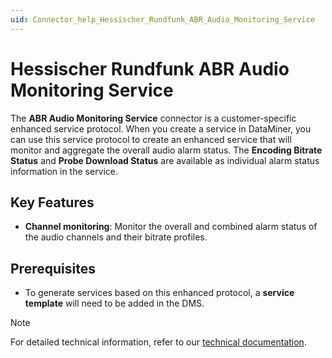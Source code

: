 ```yaml
---
uid: Connector_help_Hessischer_Rundfunk_ABR_Audio_Monitoring_Service
---
```


# Hessischer Rundfunk ABR Audio Monitoring Service

The **ABR Audio Monitoring Service** connector is a customer-specific enhanced service protocol. When you create a service in DataMiner, you can use this service protocol to create an enhanced service that will monitor and aggregate the overall audio alarm status. The **Encoding Bitrate Status** and **Probe Download Status** are available as individual alarm status information in the service.

## Key Features

- **Channel monitoring**: Monitor the overall and combined alarm status of the audio channels and their bitrate profiles.

## Prerequisites

- To generate services based on this enhanced protocol, a **service template** will need to be added in the DMS.

> [!NOTE]
> For detailed technical information, refer to our [technical documentation](xref:Connector_help_Hessischer_Rundfunk_ABR_Audio_Monitoring_Service_Technical).

